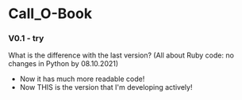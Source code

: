 # Call_O-Book
### V0.1 - try
What is the difference with the last version? (All about Ruby code: no changes in Python by 08.10.2021)
 - Now it has much more readable code! 
 - Now THIS is the version that I'm developing actively!
